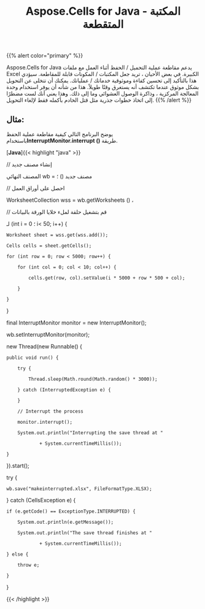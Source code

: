 ﻿---
title: Aspose.Cells for Java - المكتبة المتقطعة
type: docs
weight: 1090
url: /ar/java/aspose-cells-for-java-interruptible-library/
---
{{% alert color="primary" %}}

 Aspose.Cells for Java يدعم مقاطعة عملية التحميل / الحفظ أثناء العمل مع ملفات Excel الكبيرة. في بعض الأحيان ، تريد جعل المكتبات / المكونات قابلة للمقاطعة. سيؤدي هذا بالتأكيد إلى تحسين كفاءة وموثوقية خدماتك / عملياتك. يمكنك أن تتخلى عن التحويل بشكل موثوق عندما تكتشف أنه يستغرق وقتًا طويلاً. هذا من شأنه أن يوفر استخدام وحدة المعالجة المركزية ، وذاكرة الوصول العشوائي وما إلى ذلك. وهذا يعني أنك لست مضطرًا إلى اتخاذ خطوات جذرية مثل قتل الخادم بأكمله فقط لإلغاء التحويل.
{{% /alert %}}

## **مثال:**

 يوضح البرنامج التالي كيفية مقاطعة عملية الحفظ باستخدام**InterruptMonitor.interrupt ()** طريقة.

[**Java**]{{< highlight "java" >}}

 // إنشاء مصنف جديد

المصنف النهائي wb = مصنف جديد () ؛

// احصل على أوراق العمل

WorksheetCollection wss = wb.getWorksheets () ،

// قم بتشغيل حلقة لملء خلايا الورقة بالبيانات

 لـ (int i = 0 ؛ i< 50; i++) {

    Worksheet sheet = wss.get(wss.add());

    Cells cells = sheet.getCells();

    for (int row = 0; row < 5000; row++) {

        for (int col = 0; col < 10; col++) {

            cells.get(row, col).setValue(i * 5000 + row * 500 + col);

        }

    }

}

final InterruptMonitor monitor = new InterruptMonitor();

wb.setInterruptMonitor(monitor);

new Thread(new Runnable() {

    public void run() {

        try {

            Thread.sleep(Math.round(Math.random() * 3000));

        } catch (InterruptedException e) {

        }

        // Interrupt the process

        monitor.interrupt();

        System.out.println("Interrupting the save thread at "

                + System.currentTimeMillis());

    }

}).start();

try {

    wb.save("makeinterrupted.xlsx", FileFormatType.XLSX);

} catch (CellsException e) {

    if (e.getCode() == ExceptionType.INTERRUPTED) {

        System.out.println(e.getMessage());

        System.out.println("The save thread finishes at "

                + System.currentTimeMillis());

    } else {

        throw e;

    }

}

{{< /highlight >}}
